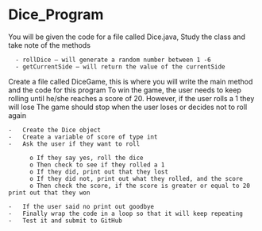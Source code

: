 # Dice_Program

You will be given the code for a file called Dice.java, Study the class and take note of the methods 

      -	rollDice – will generate a random number between 1 -6 
      -	getCurrentSide – will return the value of the currentSide 


Create a file called DiceGame, this is where you will write the main method and the code for this program
To win the game, the user needs to keep rolling until he/she reaches a score of 20. However, if the user rolls a 1 they will lose 
The game should stop when the user loses or decides not to roll again

    -	Create the Dice object 
    -	Create a variable of score of type int
    -	Ask the user if they want to roll
    
          o	If they say yes, roll the dice 
          o	Then check to see if they rolled a 1 
          o	If they did, print out that they lost
          o	If they did not, print out what they rolled, and the score 
          o	Then check the score, if the score is greater or equal to 20 print out that they won
          
    -	If the user said no print out goodbye 
    -	Finally wrap the code in a loop so that it will keep repeating
    -	Test it and submit to GitHub
